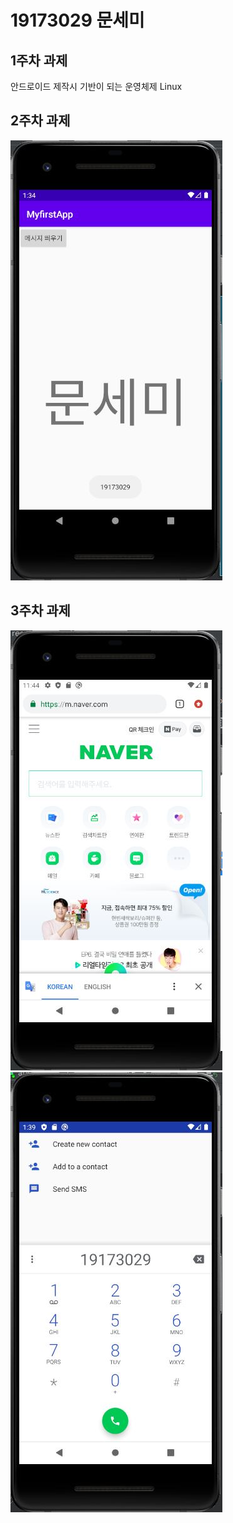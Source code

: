 # 19173029 문세미

## 1주차 과제
안드로이드 제작시 기반이 되는 운영체제
Linux

## 2주차 과제
<img width="" height="" src="./JPG/19173029 문세미 2주차 과제.JPG"></img>

## 3주차 과제
<img width="" height="" src="./JPG/3주차 과제1.JPG"></img>
<img width="" height="" src="./JPG/3주차 과제2.JPG"></img>
